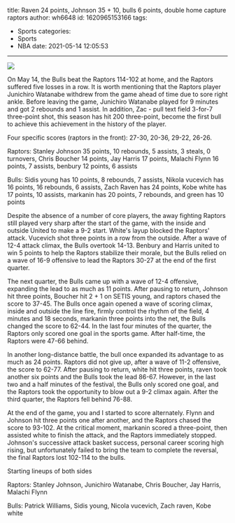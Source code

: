 title: Raven 24 points, Johnson 35 + 10, bulls 6 points, double home capture raptors
author: wh6648
id: 1620965153166
tags: 
- Sports
categories: 
- Sports
- NBA
date: 2021-05-14 12:05:53
---
![](https://p1.itc.cn/q_70/images01/20210514/6ba5a5555a314c5e80e6a0fd1f65dfcf.jpeg)


On May 14, the Bulls beat the Raptors 114-102 at home, and the Raptors suffered five losses in a row. It is worth mentioning that the Raptors player Junichiro Watanabe withdrew from the game ahead of time due to sore right ankle. Before leaving the game, Junichiro Watanabe played for 9 minutes and got 2 rebounds and 1 assist. In addition, Zac - pull text field 3-for-7 three-point shot, this season has hit 200 three-point, become the first bull to achieve this achievement in the history of the player.

Four specific scores (raptors in the front): 27-30, 20-36, 29-22, 26-26.

Raptors: Stanley Johnson 35 points, 10 rebounds, 5 assists, 3 steals, 0 turnovers, Chris Boucher 14 points, Jay Harris 17 points, Malachi Flynn 16 points, 7 assists, benbury 12 points, 6 assists

Bulls: Sidis young has 10 points, 8 rebounds, 7 assists, Nikola vucevich has 16 points, 16 rebounds, 6 assists, Zach Raven has 24 points, Kobe white has 17 points, 10 assists, markanin has 20 points, 7 rebounds, and green has 10 points

Despite the absence of a number of core players, the away fighting Raptors still played very sharp after the start of the game, with the inside and outside United to make a 9-2 start. White's layup blocked the Raptors' attack. Vucevich shot three points in a row from the outside. After a wave of 12-4 attack climax, the Bulls overtook 14-13. Benbury and Harris united to win 5 points to help the Raptors stabilize their morale, but the Bulls relied on a wave of 16-9 offensive to lead the Raptors 30-27 at the end of the first quarter.

The next quarter, the Bulls came up with a wave of 12-4 offensive, expanding the lead to as much as 11 points. After pausing to return, Johnson hit three points, Boucher hit 2 + 1 on SETIS young, and raptors chased the score to 37-45. The Bulls once again opened a wave of scoring climax, inside and outside the line fire, firmly control the rhythm of the field, 4 minutes and 18 seconds, markanin three points into the net, the Bulls changed the score to 62-44. In the last four minutes of the quarter, the Raptors only scored one goal in the sports game. After half-time, the Raptors were 47-66 behind.

In another long-distance battle, the bull once expanded its advantage to as much as 24 points. Raptors did not give up, after a wave of 11-2 offensive, the score to 62-77. After pausing to return, white hit three points, raven took another six points and the Bulls took the lead 86-67. However, in the last two and a half minutes of the festival, the Bulls only scored one goal, and the Raptors took the opportunity to blow out a 9-2 climax again. After the third quarter, the Raptors fell behind 76-88.

At the end of the game, you and I started to score alternately. Flynn and Johnson hit three points one after another, and the Raptors chased the score to 93-102. At the critical moment, markanin scored a three-point, then assisted white to finish the attack, and the Raptors immediately stopped. Johnson's successive attack basket success, personal career scoring high rising, but unfortunately failed to bring the team to complete the reversal, the final Raptors lost 102-114 to the bulls.

Starting lineups of both sides

Raptors: Stanley Johnson, Junichiro Watanabe, Chris Boucher, Jay Harris, Malachi Flynn

Bulls: Patrick Williams, Sidis young, Nicola vucevich, Zach raven, Kobe white

